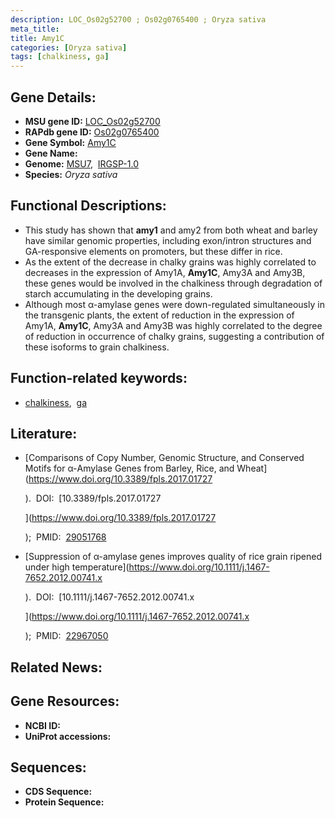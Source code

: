 ```yaml
---
description: LOC_Os02g52700 ; Os02g0765400 ; Oryza sativa
meta_title:
title: Amy1C
categories: [Oryza sativa]
tags: [chalkiness, ga]
---
```


## Gene Details:
- **MSU gene ID:** [LOC_Os02g52700](http://rice.uga.edu/cgi-bin/ORF_infopage.cgi?orf=LOC_Os02g52700)  
- **RAPdb gene ID:** [Os02g0765400](https://rapdb.dna.affrc.go.jp/locus/?name=Os02g0765400)  
- **Gene Symbol:** <u>Amy1C</u>
- **Gene Name:**
- **Genome:**  [MSU7](http://rice.uga.edu/),&nbsp;&nbsp;[IRGSP-1.0](https://rapdb.dna.affrc.go.jp/download/irgsp1.html)
- **Species:** *Oryza sativa*

## Functional Descriptions:
   - This study has shown that **amy1** and amy2 from both wheat and barley have similar genomic properties, including exon/intron structures and GA-responsive elements on promoters, but these differ in rice.
   - As the extent of the decrease in chalky grains was highly correlated to decreases in the expression of Amy1A, **Amy1C**, Amy3A and Amy3B, these genes would be involved in the chalkiness through degradation of starch accumulating in the developing grains.
   - Although most α-amylase genes were down-regulated simultaneously in the transgenic plants, the extent of reduction in the expression of Amy1A, **Amy1C**, Amy3A and Amy3B was highly correlated to the degree of reduction in occurrence of chalky grains, suggesting a contribution of these isoforms to grain chalkiness.

## Function-related keywords:
   - [chalkiness](/tags/chalkiness/),&nbsp;&nbsp;[ga](/tags/ga/)

## Literature:
   - [Comparisons of Copy Number, Genomic Structure, and Conserved Motifs for α-Amylase Genes from Barley, Rice, and Wheat](https://www.doi.org/10.3389/fpls.2017.01727
        
        
        
        ).&nbsp;&nbsp;DOI:&nbsp;&nbsp;[10.3389/fpls.2017.01727
        
        ](https://www.doi.org/10.3389/fpls.2017.01727
        
        
        
        );&nbsp;&nbsp;PMID:&nbsp;&nbsp;[29051768](https://pubmed.ncbi.nlm.nih.gov/29051768/)
   - [Suppression of α-amylase genes improves quality of rice grain ripened under high temperature](https://www.doi.org/10.1111/j.1467-7652.2012.00741.x
        
        
        
        ).&nbsp;&nbsp;DOI:&nbsp;&nbsp;[10.1111/j.1467-7652.2012.00741.x
        
        ](https://www.doi.org/10.1111/j.1467-7652.2012.00741.x
        
        
        
        );&nbsp;&nbsp;PMID:&nbsp;&nbsp;[22967050](https://pubmed.ncbi.nlm.nih.gov/22967050/)

## Related News:

## Gene Resources:
- **NCBI ID:**  []()
- **UniProt accessions:** [](https://www.uniprot.org/uniprotkb//entry)

## Sequences:
- **CDS Sequence:**
- **Protein Sequence:**
